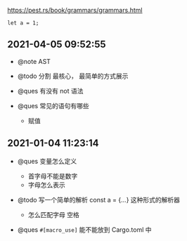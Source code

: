 https://pest.rs/book/grammars/grammars.html

`let a = 1;`

## 2021-04-05 09:52:55

- @note AST

- @todo 分割 最核心， 最简单的方式展示

- @ques 有没有 not 语法

- @ques 常见的语句有哪些
  - 赋值

## 2021-01-04 11:23:14

- @ques 变量怎么定义

  - 首字母不能是数字
  - 字母怎么表示

- @todo 写一个简单的解析 const a = {...} 这种形式的解析器
  - 怎么匹配字母 空格
- @ques `#[macro_use]` 能不能放到 Cargo.toml 中
